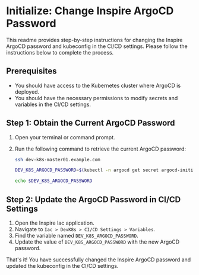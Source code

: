 # Initialize: Change Inspire ArgoCD Password

This readme provides step-by-step instructions for changing the Inspire ArgoCD password and kubeconfig in the CI/CD settings. Please follow the instructions below to complete the process.

## Prerequisites

- You should have access to the Kubernetes cluster where ArgoCD is deployed.
- You should have the necessary permissions to modify secrets and variables in the CI/CD settings.

## Step 1: Obtain the Current ArgoCD Password

1. Open your terminal or command prompt.
2. Run the following command to retrieve the current ArgoCD password:

   ```bash
   ssh dev-k8s-master01.example.com
   ```

   ```bash
   DEV_K8S_ARGOCD_PASSWORD=$(kubectl -n argocd get secret argocd-initial-admin-secret -o jsonpath="{.data.password}" | base64 -d)
   ```

   ```bash
   echo $DEV_K8S_ARGOCD_PASSWORD
   ```

## Step 2: Update the ArgoCD Password in CI/CD Settings

1. Open the Inspire Iac application.
2. Navigate to `Iac > DevK8s > CI/CD Settings > Variables`.
3. Find the variable named `DEV_K8S_ARGOCD_PASSWORD`.
4. Update the value of `DEV_K8S_ARGOCD_PASSWORD` with the new ArgoCD password.

That's it! You have successfully changed the Inspire ArgoCD password and updated the kubeconfig in the CI/CD settings.
